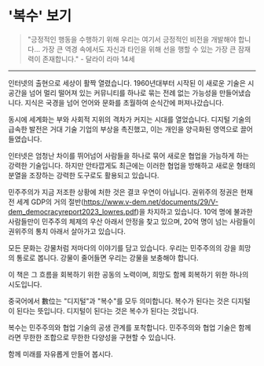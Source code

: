 # '복수' 보기

> "긍정적인 행동을 수행하기 위해 우리는 여기서 긍정적인 비전을 개발해야 합니다... 가장 큰 역경 속에서도 자신과 타인을 위해 선을 행할 수 있는 가장 큰 잠재력이 존재합니다." - 달라이 라마 14세

---

인터넷의 출현으로 세상이 활짝 열렸습니다. 1960년대부터 시작된 이 새로운 기술은 시공간을 넘어 멀리 떨어져 있는 커뮤니티를 하나로 묶는 전례 없는 가능성을 만들어냈습니다. 지식은 국경을 넘어 언어와 문화를 초월하여 순식간에 퍼져나갔습니다.

동시에 세계화는 부와 사회적 지위의 격차가 커지는 시대를 열었습니다. 디지털 기술의 급속한 발전은 거대 기술 기업의 부상을 촉진했고, 이는 개인을 양극화된 영역으로 끌어들였습니다. 

인터넷은 엄청난 차이를 뛰어넘어 사람들을 하나로 묶어 새로운 협업을 가능하게 하는 강력한 기술입니다. 하지만 안타깝게도 최근에는 이러한 협업을 방해하고 새로운 형태의 분열을 조장하는 강력한 도구로도 활용되고 있습니다. 

민주주의가 지금 저조한 상황에 처한 것은 결코 우연이 아닙니다. 권위주의 정권은 현재 전 세계 GDP의 거의 절반(https://www.v-dem.net/documents/29/V-dem_democracyreport2023_lowres.pdf)을 차지하고 있습니다. 10억 명에 불과한 사람들만이 민주주의 체제의 우산 아래서 안정을 찾고 있으며, 20억 명이 넘는 사람들이 권위주의 통치 아래서 살아가고 있습니다. 

[^VDem]: V-Dem Institute, *민주주의 보고서 2023*(스웨덴 예테보리: V-Dem Institute, 2023): 7.

모든 문화는 강물처럼 저마다의 이야기를 담고 있습니다. 우리는 민주주의의 강을 희망의 통로로 봅니다. 강물이 줄어들면 우리는 강물을 보충해야 합니다. 

이 책은 그 흐름을 회복하기 위한 공동의 노력이며, 희망도 함께 회복하기 위한 하나의 시도입니다. 

중국어에서 數位는 "디지털"과 "복수"를 모두 의미합니다. 복수가 된다는 것은 디지털이 된다는 뜻입니다. 디지털이 된다는 것은 복수가 된다는 것입니다. 

복수는 민주주의와 협업 기술의 공생 관계를 포착합니다. 민주주의와 협업 기술은 함께라면 무한한 조합으로 무한한 다양성을 구현할 수 있습니다. 

함께 미래를 자유롭게 만들어 봅시다.
